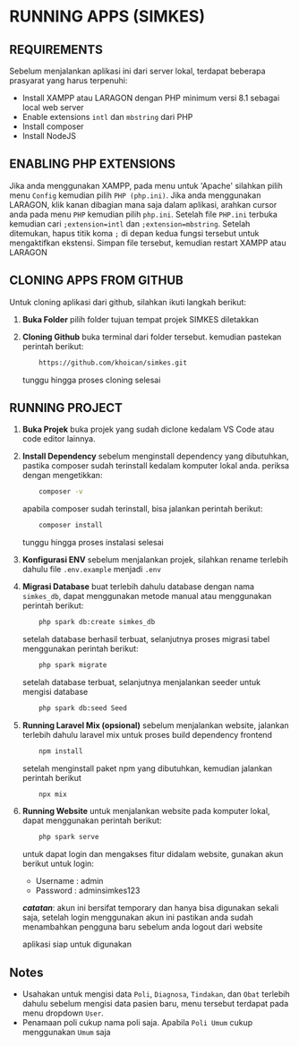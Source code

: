 # RUNNING APPS (SIMKES)

## REQUIREMENTS

Sebelum menjalankan aplikasi ini dari server lokal, terdapat beberapa prasyarat yang harus terpenuhi:

-   Install XAMPP atau LARAGON dengan PHP minimum versi 8.1 sebagai local web server
-   Enable extensions `intl` dan `mbstring` dari PHP
-   Install composer
-   Install NodeJS

## ENABLING PHP EXTENSIONS

Jika anda menggunakan XAMPP, pada menu untuk 'Apache' silahkan pilih menu `Config` kemudian pilih `PHP (php.ini)`.
Jika anda menggunakan LARAGON, klik kanan dibagian mana saja dalam aplikasi, arahkan cursor anda pada menu `PHP` kemudian pilih `php.ini`.
Setelah file `PHP.ini` terbuka kemudian cari `;extension=intl` dan `;extension=mbstring`. Setelah ditemukan, hapus titik koma `;` di depan kedua fungsi tersebut untuk mengaktifkan ekstensi. Simpan file tersebut, kemudian restart XAMPP atau LARAGON

## CLONING APPS FROM GITHUB

Untuk cloning aplikasi dari github, silahkan ikuti langkah berikut:

1. **Buka Folder**
   pilih folder tujuan tempat projek SIMKES diletakkan

2. **Cloning Github**
   buka terminal dari folder tersebut. kemudian pastekan perintah berikut:
    ```sh
        https://github.com/khoican/simkes.git
    ```
    tunggu hingga proses cloning selesai

## RUNNING PROJECT

1. **Buka Projek**
   buka projek yang sudah diclone kedalam VS Code atau code editor lainnya.

2. **Install Dependency**
   sebelum menginstall dependency yang dibutuhkan, pastika composer sudah terinstall kedalam komputer lokal anda. periksa dengan mengetikkan:

    ```sh
        composer -v
    ```

    apabila composer sudah terinstall, bisa jalankan perintah berikut:

    ```sh
        composer install
    ```

    tunggu hingga proses instalasi selesai

3. **Konfigurasi ENV**
   sebelum menjalankan projek, silahkan rename terlebih dahulu file `.env.example` menjadi `.env`

4. **Migrasi Database**
   buat terlebih dahulu database dengan nama `simkes_db`, dapat menggunakan metode manual atau menggunakan perintah berikut:

    ```sh
        php spark db:create simkes_db
    ```

    setelah database berhasil terbuat, selanjutnya proses migrasi tabel menggunakan perintah berikut:

    ```sh
        php spark migrate
    ```

    setelah database terbuat, selanjutnya menjalankan seeder untuk mengisi database

    ```sh
        php spark db:seed Seed
    ```

5. **Running Laravel Mix (opsional)**
   sebelum menjalankan website, jalankan terlebih dahulu laravel mix untuk proses build dependency frontend

    ```sh
        npm install
    ```

    setelah menginstall paket npm yang dibutuhkan, kemudian jalankan perintah berikut

    ```sh
        npx mix
    ```

6. **Running Website**
   untuk menjalankan website pada komputer lokal, dapat menggunakan perintah berikut:

    ```sh
        php spark serve
    ```

    untuk dapat login dan mengakses fitur didalam website, gunakan akun berikut untuk login:

    - Username : admin
    - Password : adminsimkes123

    **_catatan_**: akun ini bersifat temporary dan hanya bisa digunakan sekali saja, setelah login menggunakan akun ini pastikan anda sudah menambahkan pengguna baru sebelum anda logout dari website

    aplikasi siap untuk digunakan

## Notes

-   Usahakan untuk mengisi data `Poli`, `Diagnosa`, `Tindakan`, dan `Obat` terlebih dahulu sebelum mengisi data pasien baru, menu tersebut terdapat pada menu dropdown `User`.
-   Penamaan poli cukup nama poli saja. Apabila `Poli Umum` cukup menggunakan `Umum` saja
